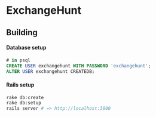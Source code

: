 # ExchangeHunt 

## Building

#### Database setup

```sql
# in psql
CREATE USER exchangehunt WITH PASSWORD 'exchangehunt'; 
ALTER USER exchangehunt CREATEDB;
```

#### Rails setup 

```sh
rake db:create
rake db:setup
rails server # => http://localhost:3000
```

